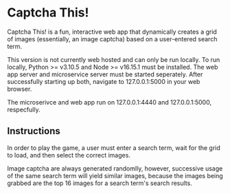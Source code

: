 # Captcha This!

Captcha This! is a fun, interactive web app that dynamically creates a grid of images (essentially, an image captcha) based on a user-entered search term.

This version is not currently web hosted and can only be run locally. 
To run locally, Python >= v3.10.5 and Node >= v16.15.1 must be installed. The web app server and microservice server must be started seperately. After successfully starting up both, navigate to 127.0.0.1:5000 in your web browser. 

The microserivce and web app run on 127.0.0.1:4440 and 127.0.0.1:5000, respecfully. 

## Instructions
In order to play the game, a user must enter a search term, wait for the grid to load, and then select the correct images. 

Image captcha are always generated randomlly, however, successive usage of the same search term will yield similar images, because
the images being grabbed are the top 16 images for a search term's search results. 

